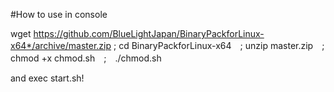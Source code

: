 #How to use
in console


wget https://github.com/BlueLightJapan/BinaryPackforLinux-x64*/archive/master.zip ; cd BinaryPackforLinux-x64　; unzip master.zip　;　chmod +x chmod.sh　;　./chmod.sh


and exec start.sh!
